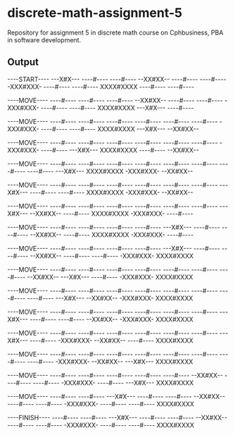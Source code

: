 # discrete-math-assignment-5
Repository for assignment 5 in discrete math course on Cphbusiness, PBA in software development. 

## Output
----START----
---X#X--- ----#---- ----#----
--XX#XX-- ----#---- ----#----
-XXX#XXX- ----#---- ----#----
XXXX#XXXX ----#---- ----#----

----MOVE----
----#---- ----#---- ----#----
--XX#XX-- ----#---- ----#----
-XXX#XXX- ----#---- ----#----
XXXX#XXXX ---X#X--- ----#----


----MOVE----
----#---- ----#---- ----#----
----#---- ----#---- ----#----
-XXX#XXX- ----#---- ----#----
XXXX#XXXX ---X#X--- --XX#XX--


----MOVE----
----#---- ----#---- ----#----
----#---- ----#---- ----#----
-XXX#XXX- ----#---- ---X#X---
XXXX#XXXX ----#---- --XX#XX--


----MOVE----
----#---- ----#---- ----#----
----#---- ----#---- ----#----
----#---- ----#---- ---X#X---
XXXX#XXXX -XXX#XXX- --XX#XX--


----MOVE----
----#---- ----#---- ----#----
----#---- ----#---- ----#----
---X#X--- ----#---- ----#----
XXXX#XXXX -XXX#XXX- --XX#XX--


----MOVE----
----#---- ----#---- ----#----
----#---- ----#---- ----#----
---X#X--- --XX#XX-- ----#----
XXXX#XXXX -XXX#XXX- ----#----


----MOVE----
----#---- ----#---- ----#----
----#---- ---X#X--- ----#----
----#---- --XX#XX-- ----#----
XXXX#XXXX -XXX#XXX- ----#----


----MOVE----
----#---- ----#---- ----#----
----#---- ---X#X--- ----#----
----#---- --XX#XX-- ----#----
----#---- -XXX#XXX- XXXX#XXXX


----MOVE----
----#---- ----#---- ----#----
----#---- ----#---- ----#----
----#---- --XX#XX-- ---X#X---
----#---- -XXX#XXX- XXXX#XXXX


----MOVE----
----#---- ----#---- ----#----
----#---- ----#---- ----#----
----#---- ----#---- ---X#X---
--XX#XX-- -XXX#XXX- XXXX#XXXX


----MOVE----
----#---- ----#---- ----#----
----#---- ----#---- ----#----
---X#X--- ----#---- ----#----
--XX#XX-- -XXX#XXX- XXXX#XXXX


----MOVE----
----#---- ----#---- ----#----
----#---- ----#---- ----#----
---X#X--- ----#---- -XXX#XXX-
--XX#XX-- ----#---- XXXX#XXXX


----MOVE----
----#---- ----#---- ----#----
----#---- ----#---- ----#----
----#---- ----#---- -XXX#XXX-
--XX#XX-- ---X#X--- XXXX#XXXX


----MOVE----
----#---- ----#---- ----#----
----#---- ----#---- --XX#XX--
----#---- ----#---- -XXX#XXX-
----#---- ---X#X--- XXXX#XXXX


----MOVE----
----#---- ----#---- ---X#X---
----#---- ----#---- --XX#XX--
----#---- ----#---- -XXX#XXX-
----#---- ----#---- XXXX#XXXX

----FINISH----
----#---- ----#---- ---X#X---
----#---- ----#---- --XX#XX--
----#---- ----#---- -XXX#XXX-
----#---- ----#---- XXXX#XXXX
